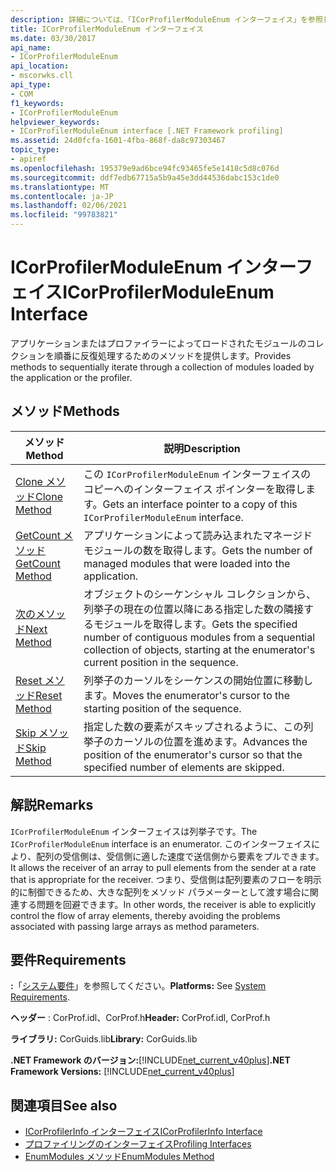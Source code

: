 ```yaml
---
description: 詳細については、「ICorProfilerModuleEnum インターフェイス」を参照してください。
title: ICorProfilerModuleEnum インターフェイス
ms.date: 03/30/2017
api_name:
- ICorProfilerModuleEnum
api_location:
- mscorwks.cll
api_type:
- COM
f1_keywords:
- ICorProfilerModuleEnum
helpviewer_keywords:
- ICorProfilerModuleEnum interface [.NET Framework profiling]
ms.assetid: 24d0fcfa-1601-4fba-868f-da8c97303467
topic_type:
- apiref
ms.openlocfilehash: 195379e9ad6bce94fc93465fe5e1418c5d8c076d
ms.sourcegitcommit: ddf7edb67715a5b9a45e3dd44536dabc153c1de0
ms.translationtype: MT
ms.contentlocale: ja-JP
ms.lasthandoff: 02/06/2021
ms.locfileid: "99783821"
---
```

# <a name="icorprofilermoduleenum-interface"></a><span data-ttu-id="c664f-103">ICorProfilerModuleEnum インターフェイス</span><span class="sxs-lookup"><span data-stu-id="c664f-103">ICorProfilerModuleEnum Interface</span></span>

<span data-ttu-id="c664f-104">アプリケーションまたはプロファイラーによってロードされたモジュールのコレクションを順番に反復処理するためのメソッドを提供します。</span><span class="sxs-lookup"><span data-stu-id="c664f-104">Provides methods to sequentially iterate through a collection of modules loaded by the application or the profiler.</span></span>  
  
## <a name="methods"></a><span data-ttu-id="c664f-105">メソッド</span><span class="sxs-lookup"><span data-stu-id="c664f-105">Methods</span></span>  
  
|<span data-ttu-id="c664f-106">メソッド</span><span class="sxs-lookup"><span data-stu-id="c664f-106">Method</span></span>|<span data-ttu-id="c664f-107">説明</span><span class="sxs-lookup"><span data-stu-id="c664f-107">Description</span></span>|  
|------------|-----------------|  
|[<span data-ttu-id="c664f-108">Clone メソッド</span><span class="sxs-lookup"><span data-stu-id="c664f-108">Clone Method</span></span>](icorprofilermoduleenum-clone-method.md)|<span data-ttu-id="c664f-109">この `ICorProfilerModuleEnum` インターフェイスのコピーへのインターフェイス ポインターを取得します。</span><span class="sxs-lookup"><span data-stu-id="c664f-109">Gets an interface pointer to a copy of this `ICorProfilerModuleEnum` interface.</span></span>|  
|[<span data-ttu-id="c664f-110">GetCount メソッド</span><span class="sxs-lookup"><span data-stu-id="c664f-110">GetCount Method</span></span>](icorprofilermoduleenum-getcount-method.md)|<span data-ttu-id="c664f-111">アプリケーションによって読み込まれたマネージド モジュールの数を取得します。</span><span class="sxs-lookup"><span data-stu-id="c664f-111">Gets the number of managed modules that were loaded into the application.</span></span>|  
|[<span data-ttu-id="c664f-112">次のメソッド</span><span class="sxs-lookup"><span data-stu-id="c664f-112">Next Method</span></span>](icorprofilermoduleenum-next-method.md)|<span data-ttu-id="c664f-113">オブジェクトのシーケンシャル コレクションから、列挙子の現在の位置以降にある指定した数の隣接するモジュールを取得します。</span><span class="sxs-lookup"><span data-stu-id="c664f-113">Gets the specified number of contiguous modules from a sequential collection of objects, starting at the enumerator's current position in the sequence.</span></span>|  
|[<span data-ttu-id="c664f-114">Reset メソッド</span><span class="sxs-lookup"><span data-stu-id="c664f-114">Reset Method</span></span>](icorprofilermoduleenum-reset-method.md)|<span data-ttu-id="c664f-115">列挙子のカーソルをシーケンスの開始位置に移動します。</span><span class="sxs-lookup"><span data-stu-id="c664f-115">Moves the enumerator's cursor to the starting position of the sequence.</span></span>|  
|[<span data-ttu-id="c664f-116">Skip メソッド</span><span class="sxs-lookup"><span data-stu-id="c664f-116">Skip Method</span></span>](icorprofilermoduleenum-skip-method.md)|<span data-ttu-id="c664f-117">指定した数の要素がスキップされるように、この列挙子のカーソルの位置を進めます。</span><span class="sxs-lookup"><span data-stu-id="c664f-117">Advances the position of the enumerator's cursor so that the specified number of elements are skipped.</span></span>|  
  
## <a name="remarks"></a><span data-ttu-id="c664f-118">解説</span><span class="sxs-lookup"><span data-stu-id="c664f-118">Remarks</span></span>  

 <span data-ttu-id="c664f-119">`ICorProfilerModuleEnum` インターフェイスは列挙子です。</span><span class="sxs-lookup"><span data-stu-id="c664f-119">The `ICorProfilerModuleEnum` interface is an enumerator.</span></span> <span data-ttu-id="c664f-120">このインターフェイスにより、配列の受信側は、受信側に適した速度で送信側から要素をプルできます。</span><span class="sxs-lookup"><span data-stu-id="c664f-120">It allows the receiver of an array to pull elements from the sender at a rate that is appropriate for the receiver.</span></span> <span data-ttu-id="c664f-121">つまり、受信側は配列要素のフローを明示的に制御できるため、大きな配列をメソッド パラメーターとして渡す場合に関連する問題を回避できます。</span><span class="sxs-lookup"><span data-stu-id="c664f-121">In other words, the receiver is able to explicitly control the flow of array elements, thereby avoiding the problems associated with passing large arrays as method parameters.</span></span>  
  
## <a name="requirements"></a><span data-ttu-id="c664f-122">要件</span><span class="sxs-lookup"><span data-stu-id="c664f-122">Requirements</span></span>  

 <span data-ttu-id="c664f-123">**:**「[システム要件](../../get-started/system-requirements.md)」を参照してください。</span><span class="sxs-lookup"><span data-stu-id="c664f-123">**Platforms:** See [System Requirements](../../get-started/system-requirements.md).</span></span>  
  
 <span data-ttu-id="c664f-124">**ヘッダー** : CorProf.idl、CorProf.h</span><span class="sxs-lookup"><span data-stu-id="c664f-124">**Header:** CorProf.idl, CorProf.h</span></span>  
  
 <span data-ttu-id="c664f-125">**ライブラリ:** CorGuids.lib</span><span class="sxs-lookup"><span data-stu-id="c664f-125">**Library:** CorGuids.lib</span></span>  
  
 <span data-ttu-id="c664f-126">**.NET Framework のバージョン:**[!INCLUDE[net_current_v40plus](../../../../includes/net-current-v40plus-md.md)]</span><span class="sxs-lookup"><span data-stu-id="c664f-126">**.NET Framework Versions:** [!INCLUDE[net_current_v40plus](../../../../includes/net-current-v40plus-md.md)]</span></span>  
  
## <a name="see-also"></a><span data-ttu-id="c664f-127">関連項目</span><span class="sxs-lookup"><span data-stu-id="c664f-127">See also</span></span>

- [<span data-ttu-id="c664f-128">ICorProfilerInfo インターフェイス</span><span class="sxs-lookup"><span data-stu-id="c664f-128">ICorProfilerInfo Interface</span></span>](icorprofilerinfo-interface.md)
- [<span data-ttu-id="c664f-129">プロファイリングのインターフェイス</span><span class="sxs-lookup"><span data-stu-id="c664f-129">Profiling Interfaces</span></span>](profiling-interfaces.md)
- [<span data-ttu-id="c664f-130">EnumModules メソッド</span><span class="sxs-lookup"><span data-stu-id="c664f-130">EnumModules Method</span></span>](icorprofilerinfo3-enummodules-method.md)

